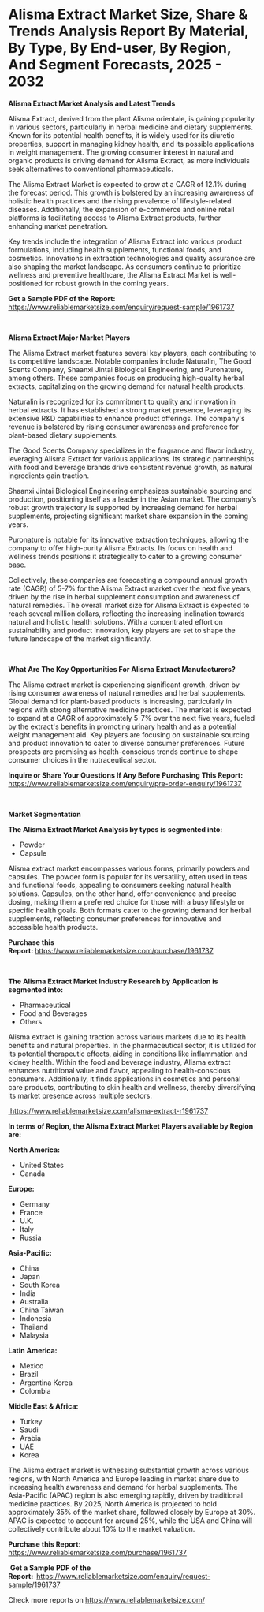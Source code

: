 <p><h1>Alisma Extract Market Size, Share & Trends Analysis Report By Material, By Type, By End-user, By Region, And Segment Forecasts, 2025 - 2032</h1></p><p><strong>Alisma Extract Market Analysis and Latest Trends</strong></p>
<p><p>Alisma Extract, derived from the plant Alisma orientale, is gaining popularity in various sectors, particularly in herbal medicine and dietary supplements. Known for its potential health benefits, it is widely used for its diuretic properties, support in managing kidney health, and its possible applications in weight management. The growing consumer interest in natural and organic products is driving demand for Alisma Extract, as more individuals seek alternatives to conventional pharmaceuticals.</p><p>The Alisma Extract Market is expected to grow at a CAGR of 12.1% during the forecast period. This growth is bolstered by an increasing awareness of holistic health practices and the rising prevalence of lifestyle-related diseases. Additionally, the expansion of e-commerce and online retail platforms is facilitating access to Alisma Extract products, further enhancing market penetration.</p><p>Key trends include the integration of Alisma Extract into various product formulations, including health supplements, functional foods, and cosmetics. Innovations in extraction technologies and quality assurance are also shaping the market landscape. As consumers continue to prioritize wellness and preventive healthcare, the Alisma Extract Market is well-positioned for robust growth in the coming years.</p></p>
<p><strong>Get a Sample PDF of the Report:&nbsp;</strong> <a href="https://www.reliablemarketsize.com/enquiry/request-sample/1961737?utm_campaign=2773&utm_medium=2&utm_source=Github&utm_content=ia&utm_term=08032025&utm_id=alisma-extract">https://www.reliablemarketsize.com/enquiry/request-sample/1961737</a></p>
<p>&nbsp;</p>
<p><strong>Alisma Extract Major Market Players</strong></p>
<p><p>The Alisma Extract market features several key players, each contributing to its competitive landscape. Notable companies include Naturalin, The Good Scents Company, Shaanxi Jintai Biological Engineering, and Puronature, among others. These companies focus on producing high-quality herbal extracts, capitalizing on the growing demand for natural health products.</p><p>Naturalin is recognized for its commitment to quality and innovation in herbal extracts. It has established a strong market presence, leveraging its extensive R&D capabilities to enhance product offerings. The company's revenue is bolstered by rising consumer awareness and preference for plant-based dietary supplements.</p><p>The Good Scents Company specializes in the fragrance and flavor industry, leveraging Alisma Extract for various applications. Its strategic partnerships with food and beverage brands drive consistent revenue growth, as natural ingredients gain traction.</p><p>Shaanxi Jintai Biological Engineering emphasizes sustainable sourcing and production, positioning itself as a leader in the Asian market. The company’s robust growth trajectory is supported by increasing demand for herbal supplements, projecting significant market share expansion in the coming years.</p><p>Puronature is notable for its innovative extraction techniques, allowing the company to offer high-purity Alisma Extracts. Its focus on health and wellness trends positions it strategically to cater to a growing consumer base.</p><p>Collectively, these companies are forecasting a compound annual growth rate (CAGR) of 5-7% for the Alisma Extract market over the next five years, driven by the rise in herbal supplement consumption and awareness of natural remedies. The overall market size for Alisma Extract is expected to reach several million dollars, reflecting the increasing inclination towards natural and holistic health solutions. With a concentrated effort on sustainability and product innovation, key players are set to shape the future landscape of the market significantly.</p></p>
<p>&nbsp;</p>
<p><strong>What Are The Key Opportunities For Alisma Extract Manufacturers?</strong></p>
<p><p>The Alisma extract market is experiencing significant growth, driven by rising consumer awareness of natural remedies and herbal supplements. Global demand for plant-based products is increasing, particularly in regions with strong alternative medicine practices. The market is expected to expand at a CAGR of approximately 5-7% over the next five years, fueled by the extract's benefits in promoting urinary health and as a potential weight management aid. Key players are focusing on sustainable sourcing and product innovation to cater to diverse consumer preferences. Future prospects are promising as health-conscious trends continue to shape consumer choices in the nutraceutical sector.</p></p>
<p><strong>Inquire or Share Your Questions If Any Before Purchasing This Report:</strong> <a href="https://www.reliablemarketsize.com/enquiry/pre-order-enquiry/1961737?utm_campaign=2773&utm_medium=2&utm_source=Github&utm_content=ia&utm_term=08032025&utm_id=alisma-extract">https://www.reliablemarketsize.com/enquiry/pre-order-enquiry/1961737</a></p>
<p>&nbsp;</p>
<p><strong>Market Segmentation</strong></p>
<p><strong>The Alisma Extract Market Analysis by types is segmented into:</strong></p>
<p><ul><li>Powder</li><li>Capsule</li></ul></p>
<p><p>Alisma extract market encompasses various forms, primarily powders and capsules. The powder form is popular for its versatility, often used in teas and functional foods, appealing to consumers seeking natural health solutions. Capsules, on the other hand, offer convenience and precise dosing, making them a preferred choice for those with a busy lifestyle or specific health goals. Both formats cater to the growing demand for herbal supplements, reflecting consumer preferences for innovative and accessible health products.</p></p>
<p><strong>Purchase this Report:&nbsp;</strong><a href="https://www.reliablemarketsize.com/purchase/1961737?utm_campaign=2773&utm_medium=2&utm_source=Github&utm_content=ia&utm_term=08032025&utm_id=alisma-extract">https://www.reliablemarketsize.com/purchase/1961737</a></p>
<p>&nbsp;</p>
<p><strong>The Alisma Extract Market Industry Research by Application is segmented into:</strong></p>
<p><ul><li>Pharmaceutical</li><li>Food and Beverages</li><li>Others</li></ul></p>
<p><p>Alisma extract is gaining traction across various markets due to its health benefits and natural properties. In the pharmaceutical sector, it is utilized for its potential therapeutic effects, aiding in conditions like inflammation and kidney health. Within the food and beverage industry, Alisma extract enhances nutritional value and flavor, appealing to health-conscious consumers. Additionally, it finds applications in cosmetics and personal care products, contributing to skin health and wellness, thereby diversifying its market presence across multiple sectors.</p></p>
<p><a href="https://www.reliablemarketsize.com/alisma-extract-r1961737?utm_campaign=2773&utm_medium=2&utm_source=Github&utm_content=ia&utm_term=08032025&utm_id=alisma-extract">&nbsp;https://www.reliablemarketsize.com/alisma-extract-r1961737</a></p>
<p><strong>In terms of Region, the Alisma Extract Market Players available by Region are:</strong></p>
<p>
    <p> <strong> North America: </strong>
        <ul>
            <li>United States</li>
            <li>Canada</li>
        </ul>
        </p> 
    <p> <strong> Europe: </strong>
        <ul>
            <li>Germany</li>
            <li>France</li>
            <li>U.K.</li>
            <li>Italy</li>
            <li>Russia</li>
        </ul>
        </p> 
    <p> <strong> Asia-Pacific: </strong>
        <ul>
            <li>China</li>
            <li>Japan</li>
            <li>South Korea</li>
            <li>India</li>
            <li>Australia</li>
            <li>China Taiwan</li>
            <li>Indonesia</li>
            <li>Thailand</li>
            <li>Malaysia</li>
        </ul>
        </p> 
    <p> <strong> Latin America: </strong>
        <ul>
            <li>Mexico</li>
            <li>Brazil</li>
            <li>Argentina Korea</li>
            <li>Colombia</li>
        </ul>
        </p> 
    <p> <strong> Middle East & Africa: </strong>
        <ul>
            <li>Turkey</li>
            <li>Saudi</li>
            <li>Arabia</li>
            <li>UAE</li>
            <li>Korea</li>
        </ul>
    </p>
    </p>
<p><p>The Alisma extract market is witnessing substantial growth across various regions, with North America and Europe leading in market share due to increasing health awareness and demand for herbal supplements. The Asia-Pacific (APAC) region is also emerging rapidly, driven by traditional medicine practices. By 2025, North America is projected to hold approximately 35% of the market share, followed closely by Europe at 30%. APAC is expected to account for around 25%, while the USA and China will collectively contribute about 10% to the market valuation.</p></p>
<p><strong>Purchase this Report: </strong><a href="https://www.reliablemarketsize.com/purchase/1961737?utm_campaign=2773&utm_medium=2&utm_source=Github&utm_content=ia&utm_term=08032025&utm_id=alisma-extract">https://www.reliablemarketsize.com/purchase/1961737</a></p>
<p>&nbsp;<strong>Get a Sample PDF of the Report:&nbsp;&nbsp;</strong><a href="https://www.reliablemarketsize.com/enquiry/request-sample/1961737?utm_campaign=2773&utm_medium=2&utm_source=Github&utm_content=ia&utm_term=08032025&utm_id=alisma-extract">https://www.reliablemarketsize.com/enquiry/request-sample/1961737</a></p>
<p><strong></strong></p>
<p>Check more reports on <a href="https://www.reliablemarketsize.com/?utm_campaign=2773&utm_medium=2&utm_source=Github&utm_content=ia&utm_term=08032025&utm_id=alisma-extract">https://www.reliablemarketsize.com/</a></p>